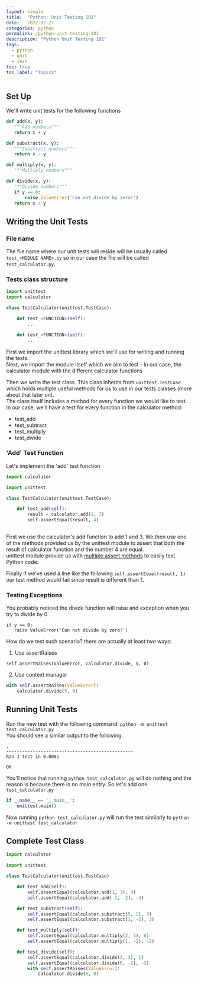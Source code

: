 ```yaml
---
layout: single
title:  "Python: Unit Testing 101"
date:   2022-02-27
categories: python
permalink: /python-unit-testing-101
description: "Python Unit Testing 101"
tags:
  - python
  - unit
  - test
toc: true
toc_label: "Topics"
---
```


## Set Up

We'll write unit tests for the following functions

```python
def add(x, y):
   """Add numbers"""
   return x + y

def substract(x, y):
   """Substract numbers"""
   return x - y

def multiply(x, y):
   """Multiply numbers"""

def divide(x, y):
   """Divide numbers"""
   if y == 0:
       raise ValueError('Can not divide by zero!')
   return x / y
```

## Writing the Unit Tests

### File name

The file name where our unit tests will reside will be usually called `test_<MODULE NAME>.py` so in our case the file will be called `test_calculator.py`.

### Tests class structure

```python
import unittest
import calculator

class TestCalculator(unittest.TestCase):

    def test_<FUNCTION>(self):
        ...

    def test_<FUNCTION>(self):
        ...
```

First we import the unittest library which we'll use for writing and running the tests.<br>
Next, we import the module itself which we aim to test - in our case, the calculator module with the different calculator functions

Then we write the test class. This class inherits from `unittest.TestCase` which holds multiple useful methods for us to use in our tests classes (more about that later on).<br>
The class itself includes a method for every function we would like to test. In our case, we'll have a test for every function in the calculator method:

* test_add
* test_subtract
* test_multiply
* test_divide

### 'Add' Test Function

Let's implement the 'add' test function


```python
import calculator

import unittest

class TestCalculator(unittest.TestCase):

    def test_add(self):
        result = calculator.add(1, 3)
        self.assertEqual(result, 4)
        
```

First we use the calculator's add function to add 1 and 3. We then use one of the methods provided us by the unittest module to assert that both the result of calculator function and the number 4 are equal.<br>
unittest module provide us with [multiple assert methods](https://docs.python.org/3/library/unittest.html#assert-methods) to easily test Python code.

Finally if we've used a line like the following `self.assertEqual(result, 1)` our test method would fail since result is different than 1.

### Testing Exceptions

You probably noticed the divide function will raise and exception when you try to divide by 0

```
if y == 0:
   raise ValueError('Can not divide by zero!')
```

How do we test such scenario? there are actually at least two ways:

1. Use assertRaises

`self.assertRaises(ValueError, calculator.divide, 5, 0)`

2. Use context manager

```python
with self.assertRaises(ValueError):
    calculator.divide(5, 0)
```

## Running Unit Tests

Run the new test with the following command: `python -m unittest test_calculator.py`<br>
You should see a similar output to the following:

```
.
------------------------------------------------
Ran 1 test in 0.000s

OK
```

You'll notice that running `python test_calculator.py` will do nothing and the reason is because there is no main entry. So let's add one `test_calculator.py`


```python
if __name__ == '__main__':
    unittest.main()
```

Now running `python test_calculator.py` will run the test similarly to `python -m unittest test_calculator`

## Complete Test Class

```python
import calculator

import unittest

class TestCalculator(unittest.TestCase)

    def test_add(self):
        self.assertEqual(calculator.add(1, 3), 4)
        self.assertEqual(calculator.add(-1, -2), -3)

    def test_substract(self):
        self.assertEqual(calculator.substract(5, 2), 3)
        self.assertEqual(calculator.substract(1, -2), 3)

    def test_multiply(self):
        self.assertEqual(calculator.multiply(2, 3), 6)
        self.assertEqual(calculator.multiply(1, -2), -2)

    def test_divide(self):
        self.assertEqual(calculator.divide(3, 3), 1)
        self.assertEqual(calculator.divide(6, -2), -3)
        with self.assertRaises(ValueError):
            calculator.divide(5, 0)
```
